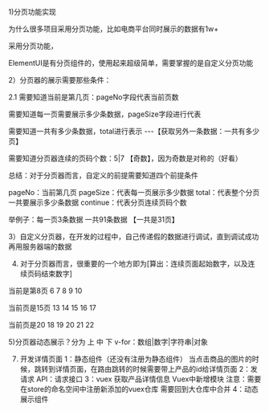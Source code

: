 1)分页功能实现

为什么很多项目采用分页功能，比如电商平台同时展示的数据有1w+

采用分页功能，

ElementUI是有分页组件的，使用起来超级简单，需要掌握的是自定义分页功能

2）分页器的展示需要那些条件：

2.1 需要知道当前是第几页：pageNo字段代表当前页数

需要知道每一页需要展示多少条数据，pageSize字段进行代表

需要知道一共有多少条数据，total进行表示  ---【获取另外一条数据：一共有多少页】

需要知道分页器连续的页码个数：5|7 【奇数】，因为奇数是对称的（好看）

总结：对于分页器而言，自定义的前提需要知道四个前提条件

pageNo：当前第几页
pageSize：代表每一页展示多少数据
total：代表整个分页一共要展示多少条数据
continue：代表分页连续页码个数

举例子：每一页3条数据 一共91条数据 【一共是31页】

3）自定义分页器，在开发的过程中，自己传递假的数据进行调试，直到调试成功再用服务器端的数据


4) 对于分页器而言，很重要的一个地方即为[算出：连续页面起始数字，以及连续页码结束数字]

当前是第8页
6 7 8 9 10

当前页是15页
13 14 15 16 17

当前页是20
18 19 20 21 22

5)分页器动态展示？分为 上 中 下
v-for：数组|数字|字符串|对象


7) 开发详情页面
1：静态组件（还没有注册为静态组件）
当点击商品的图片的时候，跳转到详情页面，在路由跳转的时候需要带上产品的id给详情页面
2：发请求 
API：请求接口
3：vuex
获取产品详情信息
Vuex中新增模块
注意：需要在store的命名空间中注册新添加的vuex仓库
需要回到大仓库中合并
4：动态展示组件



